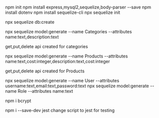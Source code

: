 npm init
npm install express,mysql2,sequelize,body-parser --save
npm install dotenv
npm install sequelize-cli
npx sequelize init

npx sequelize db:create

npx sequelize model:generate --name Categories --attributes name:text,description:text

get,put,delete api created for categories

npx sequelize model:generate --name Products --attributes name:text,cost:integer,description:text,cost:integer

get,put,delete api created for Products

npx sequelize model:generate --name User --attributes username:text,email:text,password:text
npx sequelize model:generate --name Role --attributes name:text

npm i bcrypt

npm i --save-dev jest change script to jest for testing
